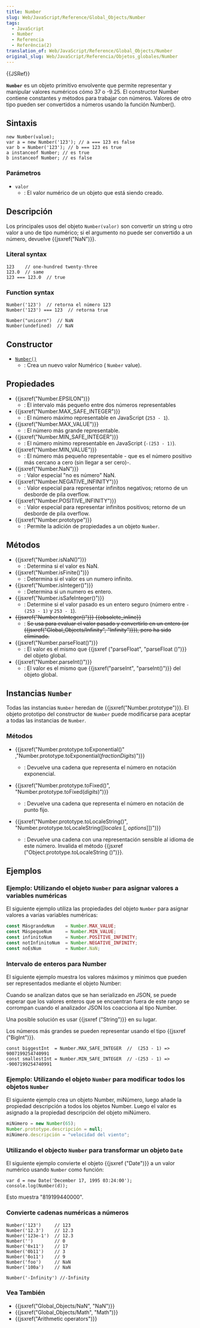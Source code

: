 ```yaml
---
title: Number
slug: Web/JavaScript/Reference/Global_Objects/Number
tags:
  - JavaScript
  - Number
  - Referencia
  - Referência(2)
translation_of: Web/JavaScript/Reference/Global_Objects/Number
original_slug: Web/JavaScript/Referencia/Objetos_globales/Number
---
```

{{JSRef}}

**`Number`** es un objeto primitivo envolvente que permite representar y manipular valores numéricos cómo 37 o -9.25. El constructor Number contiene constantes y métodos para trabajar con números. Valores de otro tipo pueden ser convertidos a números usando la función Number().

## Sintaxis

    new Number(value);
    var a = new Number('123'); // a === 123 es false
    var b = Number('123'); // b === 123 es true
    a instanceof Number; // es true
    b instanceof Number; // es false

### Parámetros

- `valor`
  - : El valor numérico de un objeto que está siendo creado.

## Descripción

Los principales usos del objeto `Number(valor)` son convertir un string u otro valor a uno de tipo numérico; si el argumento no puede ser convertido a un número, devuelve {{jsxref("NaN")}}.

### Literal syntax

    123    // one-hundred twenty-three
    123.0  // same
    123 === 123.0  // true

### Function syntax

    Number('123')  // retorna el número 123
    Number('123') === 123  // retorna true

    Number("unicorn")  // NaN
    Number(undefined)  // NaN

## Constructor

- [`Number()`](/es/docs/Web/JavaScript/Reference/Global_Objects/Number/Number)
  - : Crea un nuevo valor Numérico ( `Number` value).

## Propiedades

- {{jsxref("Number.EPSILON")}}
  - : El intervalo más pequeño entre dos números representables
- {{jsxref("Number.MAX_SAFE_INTEGER")}}
  - : El número máximo representable en JavaScript (`253 - 1`).
- {{jsxref("Number.MAX_VALUE")}}
  - : El número más grande representable.
- {{jsxref("Number.MIN_SAFE_INTEGER")}}
  - : El número mínimo representable en JavaScript (`-(253 - 1)`).
- {{jsxref("Number.MIN_VALUE")}}
  - : El número más pequeño representable - que es el número positivo más cercano a cero (sin llegar a ser cero)-.
- {{jsxref("Number.NaN")}}
  - : Valor especial "no es número" NaN.
- {{jsxref("Number.NEGATIVE_INFINITY")}}
  - : Valor especial para representar infinitos negativos; retorno de un desborde de pila overflow.
- {{jsxref("Number.POSITIVE_INFINITY")}}
  - : Valor especial para representar infinitos positivos; retorno de un desborde de pila overflow.
- {{jsxref("Number.prototype")}}
  - : Permite la adición de propiedades a un objeto `Number`.

## Métodos

- {{jsxref("Number.isNaN()")}}
  - : Determina si el valor es NaN.
- {{jsxref("Number.isFinite()")}}
  - : Determina si el valor es un numero infinito.
- {{jsxref("Number.isInteger()")}}
  - : Determina si un numero es entero.
- {{jsxref("Number.isSafeInteger()")}}
  - : Determine si el valor pasado es un entero seguro (número entre `-(253 - 1)` y `253 - 1`).
- ~~{{jsxref("Number.toInteger()")}} {{obsolete_inline}}~~
  - : ~~Se usa para evaluar el valor pasado y convertirlo en un entero (or {{jsxref("Global_Objects/Infinity", "Infinity")}}), pero ha sido eliminado.~~
- {{jsxref("Number.parseFloat()")}}
  - : El valor es el mismo que {{jsxref ("parseFloat", "parseFloat ()")}} del objeto global.
- {{jsxref("Number.parseInt()")}}
  - : El valor es el mismo que {{jsxref("parseInt", "parseInt()")}} del objeto global.

## Instancias `Number`

Todas las instancias `Number` heredan de {{jsxref("Number.prototype")}}. El objeto prototipo del constructor de `Number` puede modificarse para aceptar a todas las instancias de `Number`.

### Métodos

- {{jsxref("Number.prototype.toExponential()" ,"Number.prototype.toExponential(<var>fractionDigits</var>)")}}
  - : Devuelve una cadena que representa el número en notación exponencial.

- {{jsxref("Number.prototype.toFixed()", "Number.prototype.toFixed(<var>digits</var>)")}}
  - : Devuelve una cadena que representa el número en notación de punto fijo.
- {{jsxref("Number.prototype.toLocaleString()", "Number.prototype.toLocaleString([<var>locales</var> [, <var>options</var>]])")}}
  - : Devuelve una cadena con una representación sensible al idioma de este número. Invalida el método {{jsxref ("Object.prototype.toLocaleString ()")}}.

## Ejemplos

### Ejemplo: Utilizando el objeto `Number` para asignar valores a variables numéricas

El siguiente ejemplo utiliza las propiedades del objeto `Number` para asignar valores a varias variables numéricas:

```js
const MásgrandeNum    = Number.MAX_VALUE;
const MáspequeNum     = Number.MIN_VALUE;
const infinitoNum     = Number.POSITIVE_INFINITY;
const notInfinitoNum  = Number.NEGATIVE_INFINITY;
const noEsNum         = Number.NaN;
```

### Intervalo de enteros para Number

El siguiente ejemplo muestra los valores máximos y minimos que pueden ser representados mediante el objeto Number:

Cuando se analizan datos que se han serializado en JSON, se puede esperar que los valores enteros que se encuentran fuera de este rango se corrompan cuando el analizador JSON los coacciona al tipo Number.

Una posible solución es usar {{jsxref ("String")}} en su lugar.

Los números más grandes se pueden representar usando el tipo {{jsxref ("BigInt")}}.

    const biggestInt  = Number.MAX_SAFE_INTEGER  //  (253 - 1) =>  9007199254740991
    const smallestInt = Number.MIN_SAFE_INTEGER  // -(253 - 1) => -9007199254740991

### Ejemplo: Utilizando el objeto `Number` para modificar todos los objetos `Number`

El siguiente ejemplo crea un objeto Number, miNúmero, luego añade la propiedad descripción a todos los objetos Number. Luego el valor es asignado a la propiedad descripción del objeto miNúmero.

```js
miNúmero = new Number(65);
Number.prototype.descripción = null;
miNúmero.descripción = "velocidad del viento";
```

### Utilizando el objecto `Number` para transformar un objeto `Date`

El siguiente ejemplo convierte el objeto {{jsxref ("Date")}} a un valor numérico usando `Number` como función:

    var d = new Date('December 17, 1995 03:24:00');
    console.log(Number(d));

Esto muestra "819199440000".

### Convierte cadenas numéricas a números

    Number('123')     // 123
    Number('12.3')    // 12.3
    Number('123e-1')  // 12.3
    Number('')        // 0
    Number('0x11')    // 17
    Number('0b11')    // 3
    Number('0o11')    // 9
    Number('foo')     // NaN
    Number('100a')    // NaN

    Number('-Infinity') //-Infinity

### Vea También

- {{jsxref("Global_Objects/NaN", "NaN")}}
- {{jsxref("Global_Objects/Math", "Math")}}
- {{jsxref("Arithmetic operators")}}
